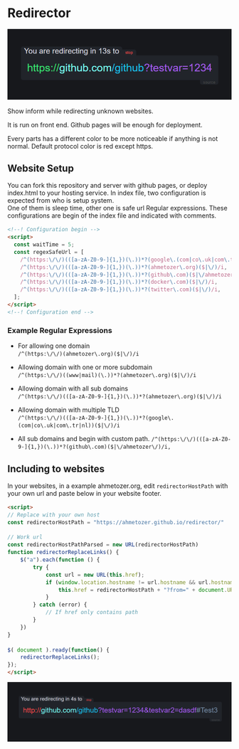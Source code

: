 # Redirector

![example1](/docs/ss1.png)

Show inform while redirecting unknown websites.

It is run on front end. Github pages will be enough for deployment.

Every parts has a different color to be more noticeable if anything is not normal. Default protocol color is red except https.

## Website Setup

You can fork this repository and server with github pages, or deploy index.html to your hosting service.
In index file, two configuration is expected from who is setup system.  
One of them is sleep time, other one is safe url Regular expressions. These configurations are begin of the index file and indicated with comments.

```html
<!--! Configuration begin -->
<script>
  const waitTime = 5;
  const regexSafeUrl = [
    /^(https:\/\/)(([a-zA-Z0-9-]{1,})(\.))*?(google\.(com|co\.uk|com\.tr|nl))($|\/)/i,
    /^(https:\/\/)(([a-zA-Z0-9-]{1,})(\.))*?(ahmetozer\.org)($|\/)/i,
    /^(https:\/\/)(([a-zA-Z0-9-]{1,})(\.))*?(github\.com)($|\/ahmetozer\/)/i,
    /^(https:\/\/)(([a-zA-Z0-9-]{1,})(\.))*?(docker\.com)($|\/)/i,
    /^(https:\/\/)(([a-zA-Z0-9-]{1,})(\.))*?(twitter\.com)($|\/)/i,
  ];
</script>
<!--! Configuration end -->
```

### Example Regular Expressions

- For allowing one domain  
`/^(https:\/\/)(ahmetozer\.org)($|\/)/i`

- Allowing domain with one or more subdomain  
`/^(https:\/\/)((www|mail)(\.))*?(ahmetozer\.org)($|\/)/i`

- Allowing domain with all sub domains  
`/^(https:\/\/)(([a-zA-Z0-9-]{1,})(\.))*?(ahmetozer\.org)($|\/)/i`

- Allowing domain with multiple TLD  
`/^(https:\/\/)(([a-zA-Z0-9-]{1,})(\.))*?(google\.(com|co\.uk|com\.tr|nl))($|\/)/i`

- All sub domains and begin with custom path.
`/^(https:\/\/)(([a-zA-Z0-9-]{1,})(\.))*?(github\.com)($|\/ahmetozer\/)/i,`

## Including to websites

In your websites, in a example ahmetozer.org, edit `redirectorHostPath` with your own url and paste below in your website footer.

```html
<script>
// Replace with your own host
const redirectorHostPath = "https://ahmetozer.github.io/redirector/"

// Work url
const redirectorHostPathParsed = new URL(redirectorHostPath)
function redirectorReplaceLinks() {
    $("a").each(function () {
        try {
            const url = new URL(this.href);
            if (window.location.hostname != url.hostname && url.hostname != redirectorHostPathParsed.hostname) {
                this.href = redirectorHostPath + "?from=" + document.URL + "&to=" + encodeURI(this.href);
            }
        } catch (error) {
            // If href only contains path
        }
    })
}

$( document ).ready(function() {
    redirectorReplaceLinks();
});
</script>
```

![example2](/docs/ss2.png)
